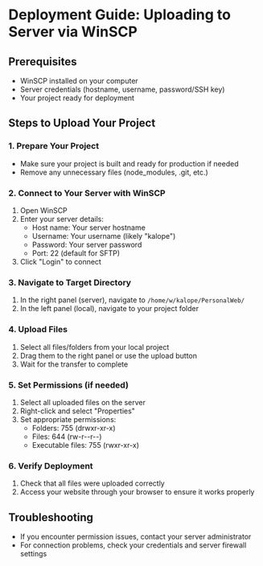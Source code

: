 # Deployment Guide: Uploading to Server via WinSCP

## Prerequisites
- WinSCP installed on your computer
- Server credentials (hostname, username, password/SSH key)
- Your project ready for deployment

## Steps to Upload Your Project

### 1. Prepare Your Project
- Make sure your project is built and ready for production if needed
- Remove any unnecessary files (node_modules, .git, etc.)

### 2. Connect to Your Server with WinSCP
1. Open WinSCP
2. Enter your server details:
   - Host name: Your server hostname
   - Username: Your username (likely "kalope")
   - Password: Your server password
   - Port: 22 (default for SFTP)
3. Click "Login" to connect

### 3. Navigate to Target Directory
1. In the right panel (server), navigate to `/home/w/kalope/PersonalWeb/`
2. In the left panel (local), navigate to your project folder

### 4. Upload Files
1. Select all files/folders from your local project
2. Drag them to the right panel or use the upload button
3. Wait for the transfer to complete

### 5. Set Permissions (if needed)
1. Select all uploaded files on the server
2. Right-click and select "Properties"
3. Set appropriate permissions:
   - Folders: 755 (drwxr-xr-x)
   - Files: 644 (rw-r--r--)
   - Executable files: 755 (rwxr-xr-x)

### 6. Verify Deployment
1. Check that all files were uploaded correctly
2. Access your website through your browser to ensure it works properly

## Troubleshooting
- If you encounter permission issues, contact your server administrator
- For connection problems, check your credentials and server firewall settings 